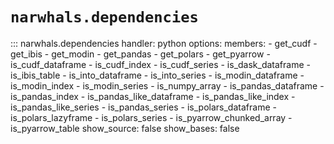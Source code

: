 # `narwhals.dependencies`

::: narwhals.dependencies
    handler: python
    options:
      members:
        - get_cudf
        - get_ibis
        - get_modin
        - get_pandas
        - get_polars
        - get_pyarrow
        - is_cudf_dataframe
        - is_cudf_index
        - is_cudf_series
        - is_dask_dataframe
        - is_ibis_table
        - is_into_dataframe
        - is_into_series
        - is_modin_dataframe
        - is_modin_index
        - is_modin_series
        - is_numpy_array
        - is_pandas_dataframe
        - is_pandas_index
        - is_pandas_like_dataframe
        - is_pandas_like_index
        - is_pandas_like_series
        - is_pandas_series
        - is_polars_dataframe
        - is_polars_lazyframe
        - is_polars_series
        - is_pyarrow_chunked_array
        - is_pyarrow_table
      show_source: false
      show_bases: false
